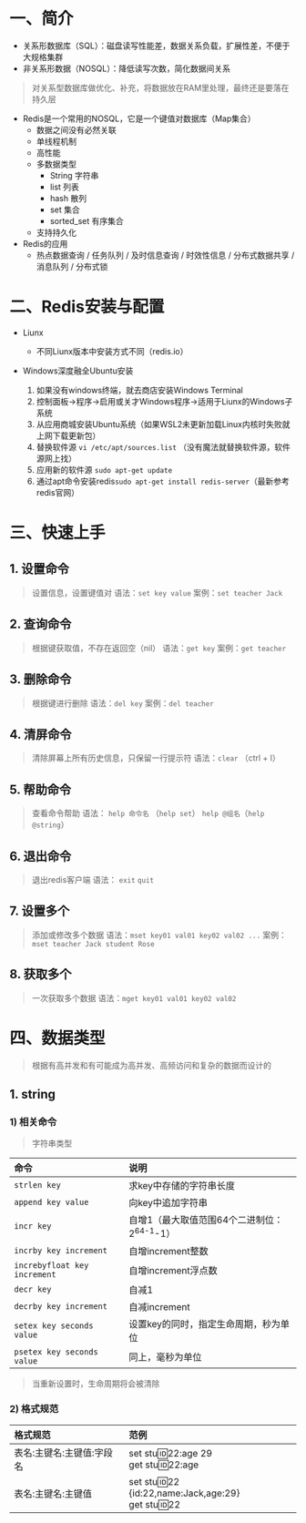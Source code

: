 # 一、简介

- 关系形数据库（SQL）：磁盘读写性能差，数据关系负载，扩展性差，不便于大规格集群
- 非关系形数据（NOSQL）：降低读写次数，简化数据间关系

> 对关系型数据库做优化、补充，将数据放在RAM里处理，最终还是要落在持久层

- Redis是一个常用的NOSQL，它是一个键值对数据库（Map集合）
	- 数据之间没有必然关联
	- 单线程机制
	- 高性能
	- 多数据类型
		- String 字符串
		- list 列表
		- hash 散列
		- set 集合
		- sorted_set 有序集合
	- 支持持久化
- Redis的应用
	- 热点数据查询 / 任务队列 / 及时信息查询 / 时效性信息 / 分布式数据共享 / 消息队列 / 分布式锁


# 二、Redis安装与配置

- Liunx
	- 不同Liunx版本中安装方式不同（redis.io）

- Windows深度融全Ubuntu安装
	1. 如果没有windows终端，就去商店安装Windows Terminal
	2. 控制面板->程序->启用或关才Windows程序->适用于Liunx的Windows子系统
	3. 从应用商城安装Ubuntu系统（如果WSL2未更新加载Linux内核时失败就上网下载更新包）
	4. 替换软件源 `vi /etc/apt/sources.list` （没有魔法就替换软件源，软件源网上找）
	5. 应用新的软件源 `sudo apt-get update`
	6. 通过apt命令安装redis`sudo apt-get install redis-server`（最新参考redis官网）


# 三、快速上手

## 1. 设置命令

> 设置信息，设置键值对
> 语法：`set key value`
> 案例：`set teacher Jack`

## 2. 查询命令

> 根据键获取值，不存在返回空（nil）
> 语法：`get key`
> 案例：`get teacher`

## 3. 删除命令

> 根据键进行删除
> 语法：`del key`
> 案例：`del teacher`

## 4. 清屏命令

> 清除屏幕上所有历史信息，只保留一行提示符
> 语法：`clear` （ctrl + l）

## 5. 帮助命令

> 查看命令帮助
> 语法：
> 	`help 命令名` （`help set`）
> 	`help @组名`（`help @string`）

## 6. 退出命令

> 退出redis客户端
> 语法：
> 	`exit`
> 	`quit`

## 7. 设置多个

> 添加或修改多个数据
> 语法：`mset key01 val01 key02 val02 ...`
> 案例：`mset teacher Jack student Rose`

## 8. 获取多个

> 一次获取多个数据
> 语法：`mget key01 val01 key02 val02`


# 四、数据类型

> 根据有高并发和有可能成为高并发、高频访问和复杂的数据而设计的

## 1. string

### 1) 相关命令

> 字符串类型

命令 | 说明
:- | :-
`strlen key` | 求key中存储的字符串长度
`append key value` | 向key中追加字符串
`incr key` | 自增1（最大取值范围64个二进制位：2<sup>64-1</sup>-1）
`incrby key increment` | 自增increment整数
`increbyfloat key increment` | 自增increment浮点数
`decr key` | 自减1
`decrby key increment` | 自减increment
`setex key seconds value` | 设置key的同时，指定生命周期，秒为单位
`psetex key seconds value` | 同上，毫秒为单位

> 当重新设置时，生命周期将会被清除

### 2) 格式规范

格式规范 | 范例
:- | :-
表名:主键名:主键值:字段名 | set stu:id:22:age 29 <br/> get stu:id:22:age
表名:主键名:主键值 | set stu:id:22 {id:22,name:Jack,age:29} <br/> get stu:id:22






